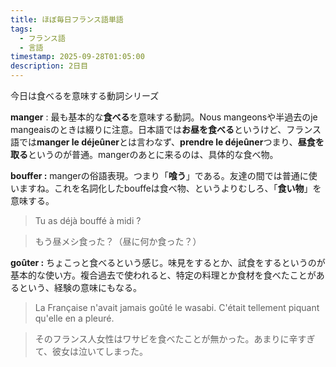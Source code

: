 ```yaml
---
title: ほぼ毎日フランス語単語
tags:
  - フランス語
  - 言語
timestamp: 2025-09-28T01:05:00
description: 2日目
---
```

今日は食べるを意味する動詞シリーズ

**manger** : 最も基本的な**食べる**を意味する動詞。Nous mangeonsや半過去のje mangeaisのときは綴りに注意。日本語では**お昼を食べる**というけど、フランス語では**manger le déjeûner**とは言わなず、**prendre le déjeûner**つまり、**昼食を取る**というのが普通。mangerのあとに来るのは、具体的な食べ物。

**bouffer :** mangerの俗語表現。つまり「**喰う**」である。友達の間では普通に使いますね。これを名詞化したbouffeは食べ物、というよりむしろ、「**食い物**」を意味する。

> Tu as déjà bouffé à midi ?

> もう昼メシ食った？（昼に何か食った？）

**goûter :** ちょこっと食べるという感じ。味見をするとか、試食をするというのが基本的な使い方。複合過去で使われると、特定の料理とか食材を食べたことがあるという、経験の意味にもなる。

> La Française n'avait jamais goûté le wasabi. C'était tellement piquant qu'elle en a pleuré. 

> そのフランス人女性はワサビを食べたことが無かった。あまりに辛すぎて、彼女は泣いてしまった。
